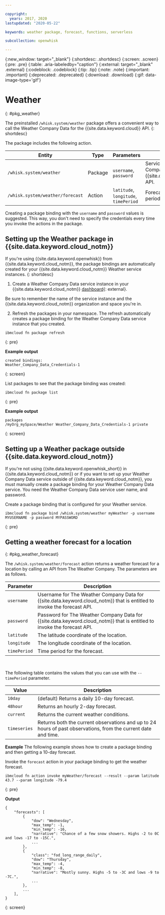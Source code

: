 ```yaml
---

copyright:
  years: 2017, 2020
lastupdated: "2020-05-22"

keywords: weather package, forecast, functions, serverless

subcollection: openwhisk

---
```


{:new_window: target="_blank"}
{:shortdesc: .shortdesc}
{:screen: .screen}
{:pre: .pre}
{:table: .aria-labeledby="caption"}
{:external: target="_blank" .external}
{:codeblock: .codeblock}
{:tip: .tip}
{:note: .note}
{:important: .important}
{:deprecated: .deprecated}
{:download: .download}
{:gif: data-image-type='gif'}


# Weather
{: #pkg_weather}

The preinstalled `/whisk.system/weather` package offers a convenient way to call the Weather Company Data for the {{site.data.keyword.cloud}} API.
{: shortdesc}

The package includes the following action.

| Entity | Type | Parameters | Description |
| --- | --- | --- | --- |
| `/whisk.system/weather` | Package | `username`, `password` | Services from the Weather Company Data for the {{site.data.keyword.cloud_notm}} API.  |
| `/whisk.system/weather/forecast` | Action | `latitude`, `longitude`, `timePeriod` | Forecast for specified time period. |

Creating a package binding with the `username` and `password` values is suggested. This way, you don't need to specify the credentials every time you invoke the actions in the package.

## Setting up the Weather package in {{site.data.keyword.cloud_notm}}

If you're using {{site.data.keyword.openwhisk}} from {{site.data.keyword.cloud_notm}}, the package bindings are automatically created for your {{site.data.keyword.cloud_notm}} Weather service instances.
{: shortdesc}

1. Create a Weather Company Data service instance in your {{site.data.keyword.cloud_notm}} [dashboard](https://cloud.ibm.com){: external}.

  Be sure to remember the name of the service instance and the {{site.data.keyword.cloud_notm}} organization and space you're in.

2. Refresh the packages in your namespace. The refresh automatically creates a package binding for the Weather Company Data service instance that you created.
  ```
  ibmcloud fn package refresh
  ```
  {: pre}

  **Example output**
  ```
  created bindings:
  Weather_Company_Data_Credentials-1
  ```
  {: screen}

  List packages to see that the package binding was created:
  ```
  ibmcloud fn package list
  ```
  {: pre}

  **Example output**
  ```
  packages
  /myOrg_mySpace/Weather Weather_Company_Data_Credentials-1 private
  ```
  {: screen}

## Setting up a Weather package outside {{site.data.keyword.cloud_notm}}

If you're not using {{site.data.keyword.openwhisk_short}} in {{site.data.keyword.cloud_notm}} or if you want to set up your Weather Company Data service outside of {{site.data.keyword.cloud_notm}}, you must manually create a package binding for your Weather Company Data service. You need the Weather Company Data service user name, and password.

Create a package binding that is configured for your Weather service.
```
ibmcloud fn package bind /whisk.system/weather myWeather -p username MYUSERNAME -p password MYPASSWORD
```
{: pre}

## Getting a weather forecast for a location
{: #pkg_weather_forecast}

The `/whisk.system/weather/forecast` action returns a weather forecast for a location by calling an API from The Weather Company. The parameters are as follows.

| Parameter | Description |
| --- | --- |
| `username` | Username for The Weather Company Data for {{site.data.keyword.cloud_notm}} that is entitled to invoke the forecast API. |
| `password` | Password for The Weather Company Data for {{site.data.keyword.cloud_notm}} that is entitled to invoke the forecast API. |
| `latitude` | The latitude coordinate of the location. |
| `longitude` | The longitude coordinate of the location. |
| `timePeriod` | Time period for the forecast. |
</br>

The following table contains the values that you can use with the `--timePeriod` parameter.

| Value | Description |
| --- | --- |
| `10day` | (default) Returns a daily 10-day forecast. |
| `48hour` | Returns an hourly 2-day forecast. |
| `current` | Returns the current weather conditions. |
| `timeseries` | Returns both the current observations and up to 24 hours of past observations, from the current date and time. |


**Example**
The following example shows how to create a package binding and then getting a 10-day forecast.

Invoke the `forecast` action in your package binding to get the weather forecast.
```
ibmcloud fn action invoke myWeather/forecast --result --param latitude 43.7 --param longitude -79.4
```
{: pre}

**Output**
```
{
    "forecasts": [
        {
            "dow": "Wednesday",
            "max_temp": -1,
            "min_temp": -16,
            "narrative": "Chance of a few snow showers. Highs -2 to 0C and lows -17 to -15C.",
            ...
        },
        {
            "class": "fod_long_range_daily",
            "dow": "Thursday",
            "max_temp": -4,
            "min_temp": -8,
            "narrative": "Mostly sunny. Highs -5 to -3C and lows -9 to -7C.",
            ...
        },
        ...
    ],
}
```
{: screen}


